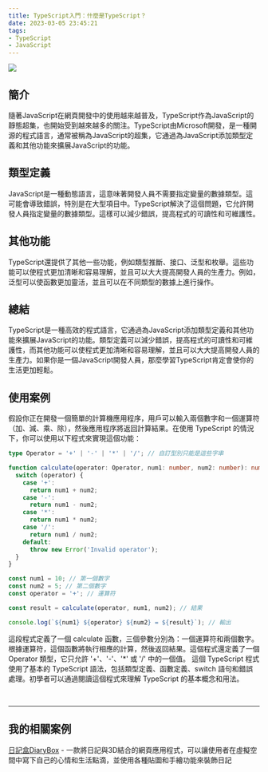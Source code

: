 ```yaml
---
title: TypeScript入門：什麼是TypeScript？
date: 2023-03-05 23:45:21
tags: 
- TypeScript
- JavaScript
---
```


![](cover.jpg)

## 簡介

隨著JavaScript在網頁開發中的使用越來越普及，TypeScript作為JavaScript的靜態超集，也開始受到越來越多的關注。TypeScript由Microsoft開發，是一種開源的程式語言，通常被稱為JavaScript的超集，它通過為JavaScript添加類型定義和其他功能來擴展JavaScript的功能。

<!-- more -->

## 類型定義

JavaScript是一種動態語言，這意味著開發人員不需要指定變量的數據類型。這可能會導致錯誤，特別是在大型項目中。TypeScript解決了這個問題，它允許開發人員指定變量的數據類型。這樣可以減少錯誤，提高程式的可讀性和可維護性。

## 其他功能

TypeScript還提供了其他一些功能，例如類型推斷、接口、泛型和枚舉。這些功能可以使程式更加清晰和容易理解，並且可以大大提高開發人員的生產力。例如，泛型可以使函數更加靈活，並且可以在不同類型的數據上進行操作。

## 總結

TypeScript是一種高效的程式語言，它通過為JavaScript添加類型定義和其他功能來擴展JavaScript的功能。類型定義可以減少錯誤，提高程式的可讀性和可維護性，而其他功能可以使程式更加清晰和容易理解，並且可以大大提高開發人員的生產力。如果你是一個JavaScript開發人員，那麼學習TypeScript肯定會使你的生活更加輕鬆。

## 使用案例

假設你正在開發一個簡單的計算機應用程序，用戶可以輸入兩個數字和一個運算符（加、減、乘、除），然後應用程序將返回計算結果。在使用 TypeScript 的情況下，你可以使用以下程式來實現這個功能：

``` typescript
type Operator = '+' | '-' | '*' | '/'; // 自訂型別只能是這些字串

function calculate(operator: Operator, num1: number, num2: number): number {
  switch (operator) {
    case '+':
      return num1 + num2;
    case '-':
      return num1 - num2;
    case '*':
      return num1 * num2;
    case '/':
      return num1 / num2;
    default:
      throw new Error('Invalid operator');
  }
}

const num1 = 10; // 第一個數字
const num2 = 5; // 第二個數字
const operator = '+'; // 運算符

const result = calculate(operator, num1, num2); // 結果

console.log(`${num1} ${operator} ${num2} = ${result}`); // 輸出
```

這段程式定義了一個 calculate 函數，三個參數分別為：一個運算符和兩個數字。根據運算符，這個函數將執行相應的計算，然後返回結果。這個程式還定義了一個 Operator 類型，它只允許 '+'、'-'、'*' 或 '/' 中的一個值。
這個 TypeScript 程式使用了基本的 TypeScript 語法，包括類型定義、函數定義、switch 語句和錯誤處理。初學者可以通過閱讀這個程式來理解 TypeScript 的基本概念和用法。

<br>
<hr>

## 我的相關案例

[日記盒DiaryBox](https://github.com/tatdt622989/diary-box) - 一款將日記與3D結合的網頁應用程式，可以讓使用者在虛擬空間中寫下自己的心情和生活點滴，並使用各種貼圖和手繪功能來裝飾日記
